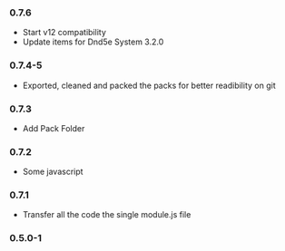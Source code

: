 ### 0.7.6

- Start v12 compatibility
- Update items for Dnd5e System 3.2.0

### 0.7.4-5

- Exported, cleaned and packed the packs for better readibility on git

### 0.7.3

- Add Pack Folder

### 0.7.2

- Some javascript

### 0.7.1

- Transfer all the code the single module.js file

### 0.5.0-1
